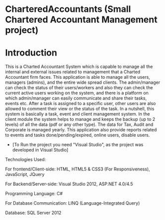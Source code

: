 # CharteredAccountants (Small Chartered Accountant Management project)

# Introduction
This is a Charted Accountant System which is capable to manage all the internal and external issues related to management that a Charted Accountant firm faces. This application is able to manage all the users, managers (admins), and the entire wide spread clients. The admin/manager can check the status of their users/workers and also they can check the current active users working on the system, and there is a platform on which admin/manager can easily communicate and share their tasks, events etc. After a task is assigned to a specific user, other users are also allowed to comment their view or the status of the task.
In a nutshell, this system is basically a task, event and client management system. In the client module the system helps to manage and keeps the backup (up to 2 levels) of all the data (pdf or any other type). The data for Tax, Audit and Corporate is managed yearly. This application also provide reports related to events and tasks done/pending/expired, online users, disable users.

- [To Run the project you need "Visual Studio", as the project was developed in Visual Studio]

Technologies Used:

For frontend/Client-side: HTML, HTML5 & CSS3 (For Responsiveness), JavaScript, JQuery
  
For Backend/Server-side: Visual Studio 2012, ASP.NET 4.0/4.5
  
Programming Language: C#
  
For Database Communication: LINQ (Language-Integrated Query)
  
Database: SQL Server 2012
  
